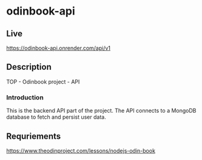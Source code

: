 # odinbook-api

## Live
https://odinbook-api.onrender.com/api/v1

## Description
TOP - Odinbook project - API

### Introduction
This is the backend API part of the project. The API connects to a MongoDB database to fetch and persist user data.

## Requriements
https://www.theodinproject.com/lessons/nodejs-odin-book
